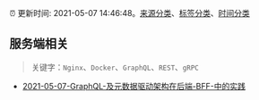 :alarm_clock: 更新时间: 2021-05-07 14:46:48。[来源分类](../README.md)、[标签分类](../TAGS.md)、[时间分类](../TIMELINE.md)

## 服务端相关


> 关键字：`Nginx`、`Docker`、`GraphQL`、`REST`、`gRPC`



- [2021-05-07-GraphQL-及元数据驱动架构在后端-BFF-中的实践](https://toutiao.io/k/go0rojp) 